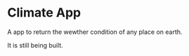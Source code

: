# Climate App

A app to return the wewther condition of any place on earth.

It is still being built.
